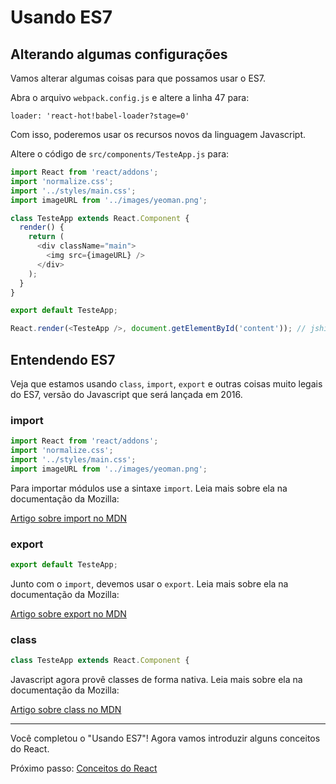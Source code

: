 # Usando ES7

## Alterando algumas configurações

Vamos alterar algumas coisas para que possamos usar o ES7.

Abra o arquivo `webpack.config.js` e altere a linha 47 para:

```
loader: 'react-hot!babel-loader?stage=0'
```

Com isso, poderemos usar os recursos novos da linguagem Javascript.

Altere o código de `src/components/TesteApp.js` para:

```js
import React from 'react/addons';
import 'normalize.css';
import '../styles/main.css';
import imageURL from '../images/yeoman.png';

class TesteApp extends React.Component {
  render() {
    return (
      <div className="main">
        <img src={imageURL} />
      </div>
    );
  }
}

export default TesteApp;

React.render(<TesteApp />, document.getElementById('content')); // jshint ignore:line
```

## Entendendo ES7

Veja que estamos usando `class`, `import`, `export` e outras coisas muito legais do ES7, versão do Javascript que será lançada em 2016.

### import

```js
import React from 'react/addons';
import 'normalize.css';
import '../styles/main.css';
import imageURL from '../images/yeoman.png';
```

Para importar módulos use a sintaxe `import`. Leia mais sobre ela na documentação da Mozilla:

[Artigo sobre import no MDN](https://developer.mozilla.org/pt-BR/docs/Web/JavaScript/Reference/Statements/import)

### export

```js
export default TesteApp;
```

Junto com o `import`, devemos usar o `export`. Leia mais sobre ela na documentação da Mozilla:

[Artigo sobre export no MDN](https://developer.mozilla.org/pt-BR/docs/Web/JavaScript/Reference/Statements/export)


### class

```js
class TesteApp extends React.Component {
```

Javascript agora provê classes de forma nativa. Leia mais sobre ela na documentação da Mozilla:

[Artigo sobre class no MDN](https://developer.mozilla.org/pt-BR/docs/Web/JavaScript/Reference/Statements/class)

---

Você completou o "Usando ES7"! Agora vamos introduzir alguns conceitos do React.

Próximo passo: [Conceitos do React](3-conceitos-do-react.md)

